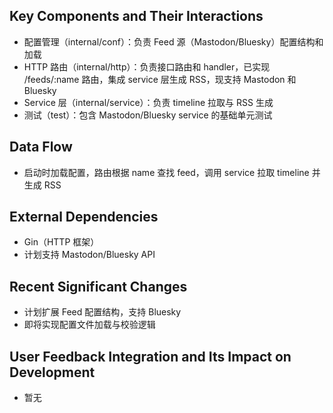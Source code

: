 ## Key Components and Their Interactions
- 配置管理（internal/conf）：负责 Feed 源（Mastodon/Bluesky）配置结构和加载
- HTTP 路由（internal/http）：负责接口路由和 handler，已实现 /feeds/:name 路由，集成 service 层生成 RSS，现支持 Mastodon 和 Bluesky
- Service 层（internal/service）：负责 timeline 拉取与 RSS 生成
- 测试（test）：包含 Mastodon/Bluesky service 的基础单元测试

## Data Flow
- 启动时加载配置，路由根据 name 查找 feed，调用 service 拉取 timeline 并生成 RSS

## External Dependencies
- Gin（HTTP 框架）
- 计划支持 Mastodon/Bluesky API

## Recent Significant Changes
- 计划扩展 Feed 配置结构，支持 Bluesky
- 即将实现配置文件加载与校验逻辑

## User Feedback Integration and Its Impact on Development
- 暂无
